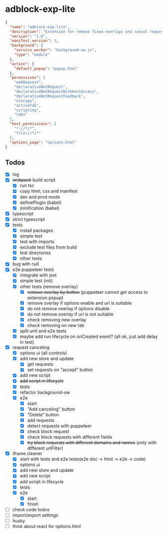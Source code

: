 # adblock-exp-lite

```json
{
  "name": "adblock-exp-lite",
  "description": "Extension for remove fixed overlays and cancel requests",
  "version": "1.0",
  "manifest_version": 3,
  "background": {
    "service_worker": "background-sw.js",
    "type": "module"
  },
  "action": {
    "default_popup": "popup.html"
  },
  "permissions": [
    "webRequest",
    "declarativeNetRequest",
    "declarativeNetRequestWithHostAccess",
    "declarativeNetRequestFeedback",
    "storage",
    "activeTab",
    "scripting",
    "tabs"
  ],
  "host_permissions": [
    "*://*/*",
    "file://*/*"
  ],
  "options_page": "options.html"
}

```

## Todos
- [x] log
- [x] ~~webpack~~ build script
  - [x] run tsc 
  - [x] copy html, css and manifest
  - [x] dev and prod mode
  - [x] definePlugin (babel)
  - [x] minification (babel)
- [x] typescript
- [x] strict typescript
- [x] tests
  - [x] install packages
  - [x] simple test
  - [x] test with imports
  - [x] exclude test files from build
  - [x] test directories
  - [x] other tests
- [x] bug with null
- [x] e2e puppeteer tests
  - [x] integrate with jest
  - [x] simple test (init)
  - [x] other tests (remove overlay)
    - [x] ~~remove overlay by button~~ (puppeteer cannot get access to extension popup)
    - [x] remove overlay if options enable and url is suitable
    - [x] do not remove overlay if options disable
    - [x] do not remove overlay if url is not suitable
    - [x] check removing new overlay
    - [x] check removing on new tab
  - [x] split unit and e2e tests
  - [x] maybe add run lifecycle on onCreated event? (all ok, just add delay in test)
- [x] request canceling
  - [x] options ui (all controls)
  - [x] add new store and update
    - [x] get requests
    - [x] set requests on "accept" button
  - [x] add new script
  - [x] ~~add script in lifecycle~~
  - [x] tests
  - [x] refactor background-sw
  - [x] e2e
      - [x] start
      - [x] "Add canceling" button
      - [x] "Delete" button
      - [x] add requests
      - [x] detect requests with puppeteer
      - [x] check block request
      - [x] check block requests with different fields
      - [x] ~~try block requests with different domains and names~~ (only with different urlFilter)
- [x] iframe cleaner
  - [x] start with tests and e2e tests(e2e doc -> html -> e2e -> code) 
  - [x] options ui
  - [x] add new store and update
  - [x] add new script
  - [x] add script in lifecycle
  - [x] tests
  - [x] e2e
    - [x] start
    - [x] finish
- [ ] check code todos
- [ ] import/export settings 
- [ ] husky
- [ ] think about react for options.html
